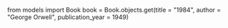 from models import Book
book = Book.objects.get(title = "1984", author = "George Orwell",     publication_year = 1949)
